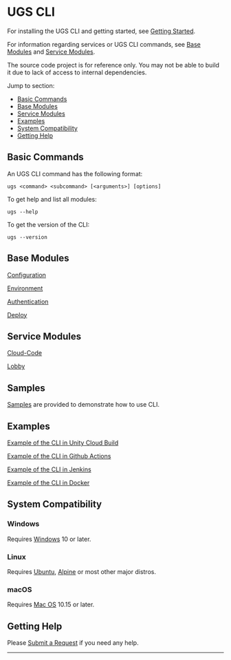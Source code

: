 # UGS CLI
For installing the UGS CLI and getting started, see [Getting Started](docs/getting-started.md).

For information regarding services or UGS CLI commands, see [Base Modules](#base-modules) and [Service Modules](#service-modules).

The source code project is for reference only. You may not be able to build it due to lack of access to internal dependencies.

Jump to section:
- [Basic Commands](#basic-commands)
- [Base Modules](#base-modules)
- [Service Modules](#service-modules)
- [Examples](#examples)
- [System Compatibility](#system-compatibility)
- [Getting Help](#getting-help)

## Basic Commands
An UGS CLI command has the following format:
```
ugs <command> <subcommand> [<arguments>] [options]
```

To get help and list all modules:
```
ugs --help
```

To get the version of the CLI:
```
ugs --version
```

## Base Modules
[Configuration](docs/module-configuration.md)

[Environment](docs/module-environment.md)

[Authentication](docs/module-authentication.md)

[Deploy](docs/deploy-command.md)

## Service Modules
[Cloud-Code](docs/module-cloud-code.md)

[Lobby](docs/module-lobby.md)

## Samples

[Samples](Samples) are provided to demonstrate how to use CLI.

## Examples
[Example of the CLI in Unity Cloud Build](docs/ci-cd-recipes.md#unity-cloud-build)

[Example of the CLI in Github Actions](docs/ci-cd-recipes.md#github-actions)

[Example of the CLI in Jenkins](docs/ci-cd-recipes.md#jenkins)

[Example of the CLI in Docker](docs/ci-cd-recipes.md#docker)

## System Compatibility

### Windows

Requires [Windows] 10 or later.

### Linux

Requires [Ubuntu], [Alpine] or most other major distros.

### macOS

Requires [Mac OS] 10.15 or later.

## Getting Help
Please [Submit a Request](https://support.unity.com/hc/en-us/requests/new?ticket_form_id=360001936712&serviceName=cli) if you need any help.

---

[Mac OS]: https://support.apple.com/macos
[Alpine]: https://alpinelinux.org/
[Ubuntu]: https://ubuntu.com/
[Windows]: https://www.microsoft.com/windows/
